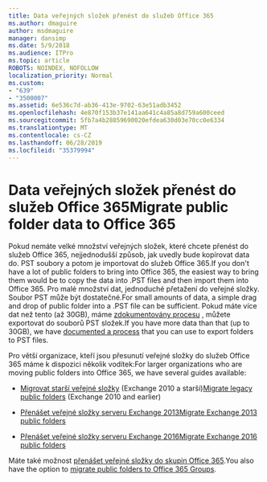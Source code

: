 ```yaml
---
title: Data veřejných složek přenést do služeb Office 365
ms.author: dmaguire
author: msdmaguire
manager: dansimp
ms.date: 5/9/2018
ms.audience: ITPro
ms.topic: article
ROBOTS: NOINDEX, NOFOLLOW
localization_priority: Normal
ms.custom:
- "639"
- "3500007"
ms.assetid: 6e536c7d-ab36-413e-9702-63e51adb3452
ms.openlocfilehash: 4e870f153b37e141aa641c4a85a8d759a600ceed
ms.sourcegitcommit: 5fb7a4b28859690020efdea630d03e70cc0e6334
ms.translationtype: MT
ms.contentlocale: cs-CZ
ms.lasthandoff: 06/28/2019
ms.locfileid: "35379994"
---
```

# <a name="migrate-public-folder-data-to-office-365"></a><span data-ttu-id="e5af2-102">Data veřejných složek přenést do služeb Office 365</span><span class="sxs-lookup"><span data-stu-id="e5af2-102">Migrate public folder data to Office 365</span></span>

<span data-ttu-id="e5af2-103">Pokud nemáte velké množství veřejných složek, které chcete přenést do služeb Office 365, nejjednodušší způsob, jak uvedly bude kopírovat data do. PST soubory a potom je importovat do služeb Office 365.</span><span class="sxs-lookup"><span data-stu-id="e5af2-103">If you don't have a lot of public folders to bring into Office 365, the easiest way to bring them would be to copy the data into .PST files and then import them into Office 365.</span></span> <span data-ttu-id="e5af2-104">Pro malé množství dat, jednoduché přetažení do veřejné složky. Soubor PST může být dostatečné.</span><span class="sxs-lookup"><span data-stu-id="e5af2-104">For small amounts of data, a simple drag and drop of public folder into a .PST file can be sufficient.</span></span> <span data-ttu-id="e5af2-105">Pokud máte více dat než tento (až 30GB), máme [zdokumentovány procesu](https://technet.microsoft.com/library/dn874017%28v=exchg.150%29.aspx) , můžete exportovat do souborů PST složek.</span><span class="sxs-lookup"><span data-stu-id="e5af2-105">If you have more data than that (up to 30GB), we have [documented a process](https://technet.microsoft.com/library/dn874017%28v=exchg.150%29.aspx) that you can use to export folders to PST files.</span></span>
  
<span data-ttu-id="e5af2-106">Pro větší organizace, kteří jsou přesunutí veřejné složky do služeb Office 365 máme k dispozici několik vodítek:</span><span class="sxs-lookup"><span data-stu-id="e5af2-106">For larger organizations who are moving public folders into Office 365, we have several guides available:</span></span>
  
- <span data-ttu-id="e5af2-107">[Migrovat starší veřejné složky](https://technet.microsoft.com/library/dn874017%28v=exchg.150%29.aspx) (Exchange 2010 a starší)</span><span class="sxs-lookup"><span data-stu-id="e5af2-107">[Migrate legacy public folders](https://technet.microsoft.com/library/dn874017%28v=exchg.150%29.aspx) (Exchange 2010 and earlier)</span></span>

- [<span data-ttu-id="e5af2-108">Přenášet veřejné složky serveru Exchange 2013</span><span class="sxs-lookup"><span data-stu-id="e5af2-108">Migrate Exchange 2013 public folders</span></span>](https://technet.microsoft.com/library/mt798260%28v=exchg.150%29.aspx)

- [<span data-ttu-id="e5af2-109">Přenášet veřejné složky serveru Exchange 2016</span><span class="sxs-lookup"><span data-stu-id="e5af2-109">Migrate Exchange 2016 public folders</span></span>](https://technet.microsoft.com/library/mt798260%28v=exchg.160%29.aspx)

<span data-ttu-id="e5af2-110">Máte také možnost [přenášet veřejné složky do skupin Office 365](https://technet.microsoft.com/library/mt843872%28v=exchg.150%29.aspx).</span><span class="sxs-lookup"><span data-stu-id="e5af2-110">You also have the option to [migrate public folders to Office 365 Groups](https://technet.microsoft.com/library/mt843872%28v=exchg.150%29.aspx).</span></span>
  